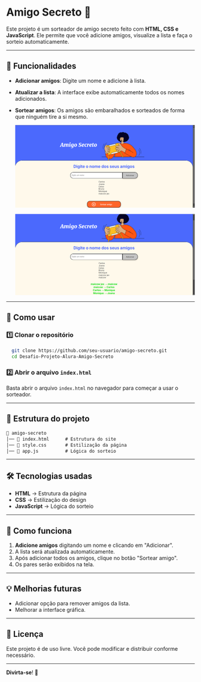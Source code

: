 # Amigo Secreto 🎁

Este projeto é um sorteador de amigo secreto feito com **HTML, CSS e JavaScript**. Ele permite que você adicione amigos, visualize a lista e faça o sorteio automaticamente.

---

## 📌 Funcionalidades

- **Adicionar amigos**: Digite um nome e adicione à lista.
- **Atualizar a lista**: A interface exibe automaticamente todos os nomes adicionados.
- **Sortear amigos**: Os amigos são embaralhados e sorteados de forma que ninguém tire a si mesmo.

  ![Stop 1](https://github.com/EmersonS26/Desafio-Projeto-Alura-Amigo-Secreto/raw/main/Desafio-Alura-Amigo-Secreta/assets/1.png)

  ![Stop 2](https://github.com/EmersonS26/Desafio-Projeto-Alura-Amigo-Secreto/raw/main/Desafio-Alura-Amigo-Secreta/assets/2.png)



---

## 🚀 Como usar

### 1️⃣ Clonar o repositório

```bash
  git clone https://github.com/seu-usuario/amigo-secreto.git
  cd Desafio-Projeto-Alura-Amigo-Secreto
```

### 2️⃣ Abrir o arquivo `index.html`

Basta abrir o arquivo `index.html` no navegador para começar a usar o sorteador.

---

## 📂 Estrutura do projeto

```
📂 amigo-secreto
│── 📄 index.html      # Estrutura do site
│── 📄 style.css       # Estilização da página
│── 📄 app.js          # Lógica do sorteio
```

---

## 🛠 Tecnologias usadas

- **HTML** → Estrutura da página
- **CSS** → Estilização do design
- **JavaScript** → Lógica do sorteio

---

## 🎲 Como funciona

1. **Adicione amigos** digitando um nome e clicando em "Adicionar".
2. A lista será atualizada automaticamente.
3. Após adicionar todos os amigos, clique no botão "Sortear amigo".
4. Os pares serão exibidos na tela.

---

## 💡 Melhorias futuras

- Adicionar opção para remover amigos da lista.
- Melhorar a interface gráfica.

---

## 📜 Licença

Este projeto é de uso livre. Você pode modificar e distribuir conforme necessário.

---

**Divirta-se**! 🎉

